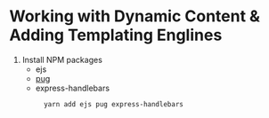 # Working with Dynamic Content & Adding Templating Englines

1. Install NPM packages
   - ejs
   - [pug](https://pugjs.org/api/getting-started.html)
   - express-handlebars
     ```
       yarn add ejs pug express-handlebars
     ```
